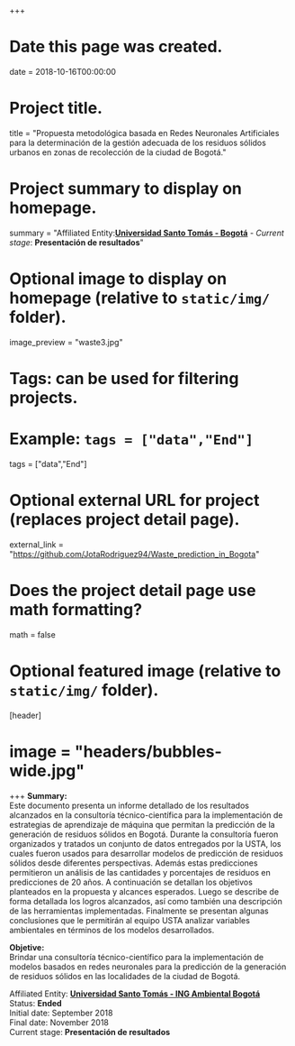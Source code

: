 +++
# Date this page was created.
date = 2018-10-16T00:00:00

# Project title.
title = "Propuesta metodológica basada en Redes Neuronales Artificiales para la determinación de la gestión adecuada de los residuos sólidos urbanos en zonas de recolección de la ciudad de Bogotá."

# Project summary to display on homepage.
summary = "Affiliated Entity:[**Universidad Santo Tomás - Bogotá**](http://www.usta.edu.co/) - _Current stage_: **Presentación de resultados**"

# Optional image to display on homepage (relative to `static/img/` folder).
image_preview = "waste3.jpg"

# Tags: can be used for filtering projects.
# Example: `tags = ["data","End"]`
tags = ["data","End"]

# Optional external URL for project (replaces project detail page).
external_link = "https://github.com/JotaRodriguez94/Waste_prediction_in_Bogota"

# Does the project detail page use math formatting?
math = false

# Optional featured image (relative to `static/img/` folder).
[header]
# image = "headers/bubbles-wide.jpg"


+++
**Summary:**  
Este documento presenta un informe detallado de los resultados alcanzados en la consultoría técnico-científica 
para la implementación de estrategias de aprendizaje de máquina  que permitan la predicción de la generación de 
residuos sólidos en Bogotá. Durante la consultoría fueron organizados y tratados un conjunto de datos entregados 
por la USTA, los cuales fueron usados para desarrollar modelos de predicción de residuos sólidos desde diferentes 
perspectivas. Además estas predicciones permitieron un análisis de las cantidades y porcentajes de residuos en predicciones 
de 20 años. A continuación se detallan los objetivos planteados en la propuesta y alcances esperados. Luego se describe de 
forma detallada los logros alcanzados, así como también una descripción de las herramientas implementadas. Finalmente se 
presentan algunas conclusiones que le permitirán al equipo USTA analizar variables ambientales en términos de los modelos 
desarrollados.  
  
**Objetive:**  
Brindar una consultoría técnico-científico para la implementación de modelos basados en redes
neuronales para la predicción de la generación de residuos sólidos en las localidades de la ciudad de Bogotá.
  
Affiliated Entity: 
[**Universidad Santo Tomás - ING Ambiental Bogotá**](http://www.usta.edu.co/)  
Status: **Ended**  
Initial date: September 2018  
Final date: November 2018  
Current stage: **Presentación de resultados**
